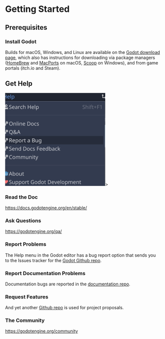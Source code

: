# Getting Started

## Prerequisites

### Install Godot

Builds for macOS, Windows, and Linux are available on the [Godot download page](https://godotengine.org/download),
which also has instructions for downloading via package managers ([HomeBrew](https://formulae.brew.sh/cask/godot#default) and [MacPorts](https://ports.macports.org/port/godot/) on macOS, [Scoop](https://scoop.sh/) on Windows),
and from game portals (itch.io and Steam).

## Get Help

<img src="images/reportbug.png" height="300">>

### Read the Doc

https://docs.godotengine.org/en/stable/

### Ask Questions

https://godotengine.org/qa/

### Report Problems

The Help menu in the Godot editor has a bug report option that sends you to the Issues tracker for the
[Godot Github repo](https://github.com/godotengine/godot/issues).

### Report Documentation Problems

Documentation bugs are reported in the [documentation repo](https://github.com/godotengine/godot-docs/issues).

### Request Features

And yet another [Github repo](https://github.com/godotengine/godot-proposals) is used for project proposals.

### The Community

https://godotengine.org/community





